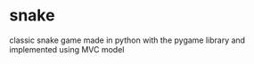 snake
=====

classic snake game made in python with the pygame library and implemented using MVC model
